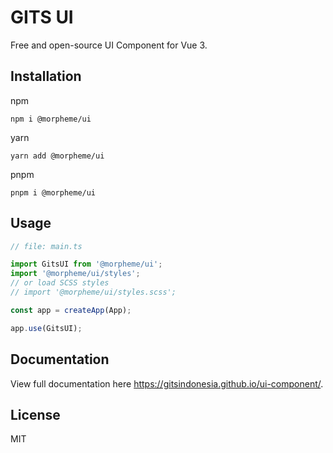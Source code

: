 # GITS UI

Free and open-source UI Component for Vue 3.

## Installation

npm

```
npm i @morpheme/ui
```

yarn

```
yarn add @morpheme/ui
```

pnpm

```
pnpm i @morpheme/ui
```

## Usage

```ts
// file: main.ts

import GitsUI from '@morpheme/ui';
import '@morpheme/ui/styles';
// or load SCSS styles
// import '@morpheme/ui/styles.scss';

const app = createApp(App);

app.use(GitsUI);
```

## Documentation

View full documentation here https://gitsindonesia.github.io/ui-component/.

## License

MIT
